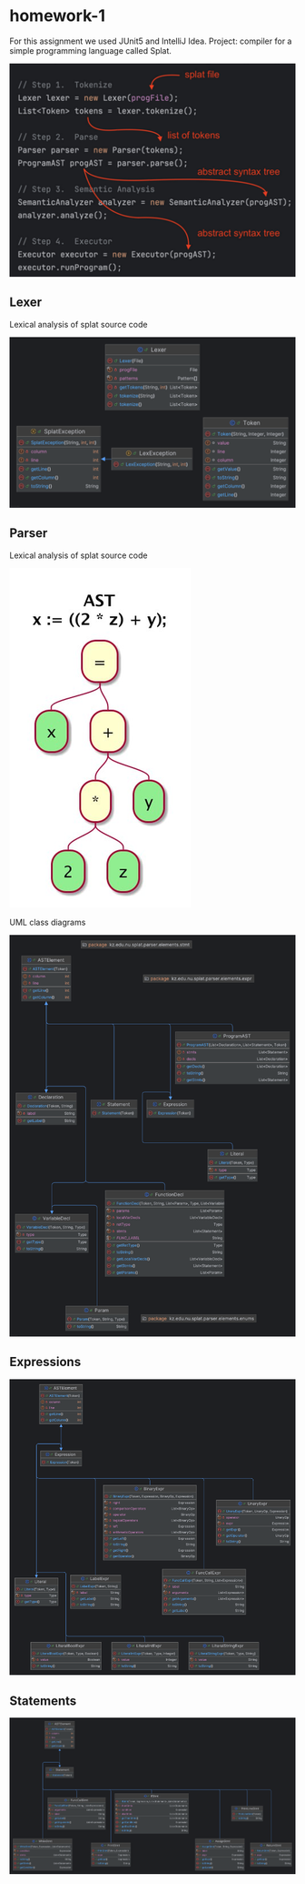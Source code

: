 # homework-1

For this assignment we used JUnit5 and IntelliJ Idea.
Project: compiler for a simple programming language called Splat.

![alt text](src/main/resources/flow.png)

## Lexer

Lexical analysis of splat source code

![alt text](src/main/resources/lexer.png)

## Parser

Lexical analysis of splat source code

![alt text](src/main/resources/ast.jpg)

UML class diagrams

![alt text](src/main/resources/parser.png)

## Expressions

![alt text](src/main/resources/expr.png)

## Statements

![alt text](src/main/resources/stmt.png)